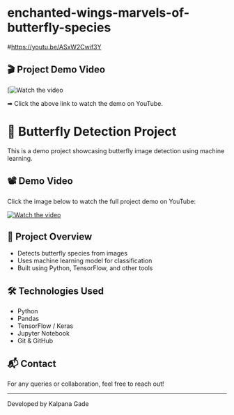 # enchanted-wings-marvels-of-butterfly-species
#https://youtu.be/ASxW2Cwif3Y
## 🎬 Project Demo Video

[![Watch the video](https://youtu.be/5R_BF_ULEQ4)

➡ Click the above link to watch the demo on YouTube.
# 🦋 Butterfly Detection Project

This is a demo project showcasing butterfly image detection using machine learning.

## 📽 Demo Video

Click the image below to watch the full project demo on YouTube:

[![Watch the video](https://img.youtube.com/vi/5R_BF_ULEQ4/0.jpg)](https://youtu.be/5R_BF_ULEQ4)

## 📁 Project Overview

- Detects butterfly species from images
- Uses machine learning model for classification
- Built using Python, TensorFlow, and other tools

## 🛠 Technologies Used

- Python
- Pandas
- TensorFlow / Keras
- Jupyter Notebook
- Git & GitHub

## 📬 Contact

For any queries or collaboration, feel free to reach out!

---
Developed by Kalpana Gade
